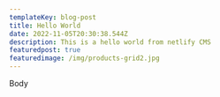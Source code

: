 ```yaml
---
templateKey: blog-post
title: Hello World
date: 2022-11-05T20:30:38.544Z
description: This is a hello world from netlify CMS
featuredpost: true
featuredimage: /img/products-grid2.jpg
---
```

Body